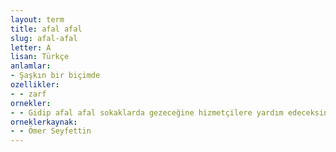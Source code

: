 ```yaml
---
layout: term
title: afal afal
slug: afal-afal
letter: A
lisan: Türkçe
anlamlar:
- Şaşkın bir biçimde
ozellikler:
- - zarf
ornekler:
- - Gidip afal afal sokaklarda gezeceğine hizmetçilere yardım edeceksin burada.
orneklerkaynak:
- - Ömer Seyfettin
---
```

